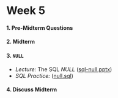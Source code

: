 # Week 5

#### 1. Pre-Midterm Questions

#### 2. Midterm

#### 3. `NULL` 

  + *Lecture:* The SQL *NULL* ([sql-null.pptx](https://mrrisley.github.io/sql-uc-fall2019/week-4/sql-null.pptx))
  + *SQL Practice:* ([null.sql](https://mrrisley.github.io/sql-uc-fall2019/week-4/null.sql))

#### 4. Discuss Midterm



